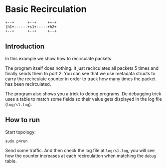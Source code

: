 # Basic Recirculation


```
+--+      +--+     ++-+
|h1+------+s1+-----+h2+
+--+      +-++     +--+

```

## Introduction

In this example we show how to recirculate packets.

The program itself does nothing. It just recirculates all packets 5 times and
finally sends them to port 2. You can see that we use metadata structs to carry
the recirculate counter in order to track how many times the packet has been recirculated.

The program also shows you a trick to debug programs. De debugging trick
uses a table to match some fields so their value gets displayed in the log
file (`log/s1.log`).

## How to run

Start topology:

```
sudo p4run
```

Send some traffic. And then check the log file at `log/s1.log`, you will see
how the counter increases at each recirculation when matching the `debug` table.

